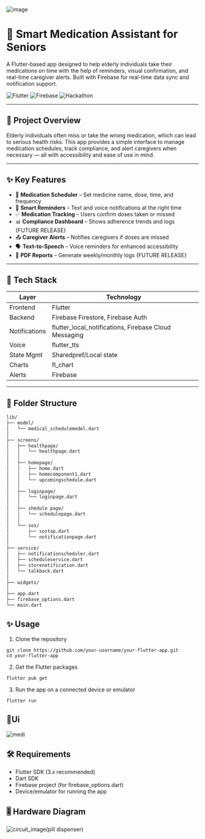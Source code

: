 ![image](https://github.com/user-attachments/assets/e002bf10-7307-4615-9324-13f0ac898e82)

# 💊 Smart Medication Assistant for Seniors

A Flutter-based app designed to help elderly individuals take their medications on time with the help of reminders, visual confirmation, and real-time caregiver alerts. Built with Firebase for real-time data sync and notification support.

![Flutter](https://img.shields.io/badge/Made%20with-Flutter-blue.svg)
![Firebase](https://img.shields.io/badge/Backend-Firebase-yellow)
![Hackathon](https://img.shields.io/badge/Project-Hackathon%202025-green)

---

## 🧠 Project Overview

Elderly individuals often miss or take the wrong medication, which can lead to serious health risks. This app provides a simple interface to manage medication schedules, track compliance, and alert caregivers when necessary — all with accessibility and ease of use in mind.

---

## ✨ Key Features

- 📅 **Medication Scheduler** – Set medicine name, dose, time, and frequency
- 🔔 **Smart Reminders** – Text and voice notifications at the right time
- ✅ **Medication Tracking** – Users confirm doses taken or missed
- 📊 **Compliance Dashboard** – Shows adherence trends and logs {FUTURE RELEASE}
- 📤 **Caregiver Alerts** – Notifies caregivers if doses are missed
- 🗣️ **Text-to-Speech** – Voice reminders for enhanced accessibility
- 📄 **PDF Reports** – Generate weekly/monthly logs {FUTURE RELEASE}


---

## 🧰 Tech Stack

| Layer      | Technology         |
|------------|--------------------|
| Frontend   | Flutter             |
| Backend    | Firebase Firestore, Firebase Auth |
| Notifications | flutter_local_notifications, Firebase Cloud Messaging |
| Voice      | flutter_tts         |
| State Mgmt | Sharedpref/Local state |
| Charts     | fl_chart            |
| Alerts     | Firebase |

---

## 📁 Folder Structure
```bash
lib/
├── model/
│   └── medical_schedulemodel.dart
│
├── screens/
│   ├── healthpage/
│   │   └── healthpage.dart
│   │
│   ├── homepage/
│   │   ├── home.dart
│   │   ├── homecomponent1.dart
│   │   └── upcomingschedule.dart
│   │
│   ├── loginpage/
│   │   └── loginpage.dart
│   │
│   ├── shedule page/
│   │   └── schedulepage.dart
│   │
│   └── sos/
│       ├── sostap.dart
│       └── notificationpage.dart
│
├── service/
│   ├── notificationscheduler.dart
│   ├── scheduleservice.dart
│   ├── storenotification.dart
│   └── talkback.dart
│
├── widgets/
│
├── app.dart
├── firebase_options.dart
└── main.dart
```


## ✨ Usage

1. Clone the repository
```
git clone https://github.com/your-username/your-flutter-app.git
cd your-flutter-app
```
2. Get the Flutter packages
```
flutter pub get
```
3. Run the app on a connected device or emulator
```
flutter run
```
## 👀Ui
![medi](https://github.com/user-attachments/assets/01d529c9-529d-4968-a5e9-4f7d5ee53273)

## 🛠 Requirements
- Flutter SDK (3.x recommended)
- Dart SDK
- Firebase project (for firebase_options.dart)
- Device/emulator for running the app

## 🎚️ Hardware Diagram
![circuit_image(pill dispenser)](https://github.com/user-attachments/assets/65675ac5-b2e9-4e2a-847c-d81c5ff94270)


